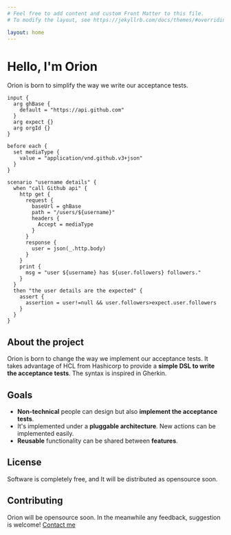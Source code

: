 ```yaml
---
# Feel free to add content and custom Front Matter to this file.
# To modify the layout, see https://jekyllrb.com/docs/themes/#overriding-theme-defaults

layout: home
---
```

<link rel="stylesheet" href="assets/css/custom.css">

# Hello, I'm Orion

Orion is born to simplify the way we write our acceptance tests.

```hcl
input {
  arg ghBase {
    default = "https://api.github.com"
  }
  arg expect {}
  arg orgId {}
}

before each {
  set mediaType {
    value = "application/vnd.github.v3+json"
  }
}

scenario "username details" {
  when "call Github api" {
    http get {
      request {
        baseUrl = ghBase
        path = "/users/${username}"
        headers {
          Accept = mediaType
        }
      }
      response {
        user = json(_.http.body)
      }
    }
    print {
      msg = "user ${username} has ${user.followers} followers."
    }
  }
  then "the user details are the expected" {
    assert {
      assertion = user!=null && user.followers>expect.user.followers
    }
  }
}
```

## About the project

Orion is born to change the way we implement our acceptance tests. It takes advantage of HCL from Hashicorp to provide a **simple DSL to write the acceptance tests**. The syntax is inspired in Gherkin.

## Goals

- **Non-technical** people can design but also **implement the acceptance tests**.
- It's implemented under a **pluggable architecture**. New actions can be implemented easily.
- **Reusable** functionality can be shared between **features**.

## License

Software is completely free, and It will be distributed as opensource soon.

## Contributing

Orion will be opensource soon. In the meanwhile any feedback, suggestion is welcome! [Contact me](/contact/index/)
